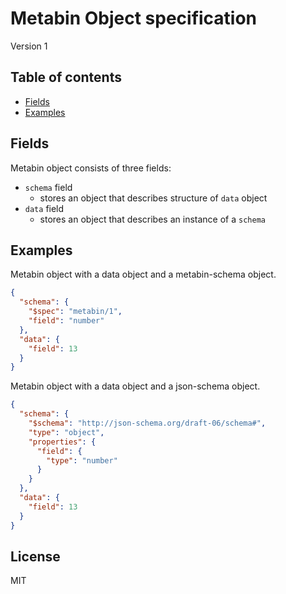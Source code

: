 # Metabin Object specification

Version 1

## Table of contents

- [Fields](#fields)
- [Examples](#examples)

## Fields

Metabin object consists of three fields:
- `schema` field
  - stores an object that describes structure of `data` object
- `data` field
  - stores an object that describes an instance of a `schema`

## Examples

Metabin object with a data object and a metabin-schema object.

```json
{
  "schema": {
    "$spec": "metabin/1",
    "field": "number"
  },
  "data": {
    "field": 13
  }
}
```

Metabin object with a data object and a json-schema object.

```json
{
  "schema": {
    "$schema": "http://json-schema.org/draft-06/schema#",
    "type": "object",
    "properties": {
      "field": {
        "type": "number"
      }
    }
  },
  "data": {
    "field": 13
  }
}
```

## License

MIT
